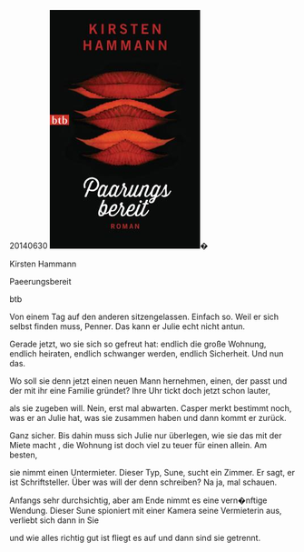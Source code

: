 



20140630
![](../_bilder/20140630_hamman0.png)�   

  

Kirsten Hammann  

Paeerungsbereit  

btb  

  

Von einem Tag auf den anderen sitzengelassen. Einfach so. Weil er sich selbst finden muss, Penner. Das kann er Julie echt nicht antun.   

Gerade jetzt, wo sie sich so gefreut hat: endlich die große Wohnung, endlich heiraten, endlich schwanger werden, endlich Sicherheit. Und nun das.   

Wo soll sie denn jetzt einen neuen Mann hernehmen, einen, der passt und der mit ihr eine Familie gründet? Ihre Uhr tickt doch jetzt schon lauter,   

als sie zugeben will. Nein, erst mal abwarten. Casper merkt bestimmt noch, was er an Julie hat, was sie zusammen haben und dann kommt er zurück.   

Ganz sicher. Bis dahin muss sich Julie nur überlegen, wie sie das mit der Miete macht , die Wohnung ist doch viel zu teuer für einen allein. Am besten,   

sie nimmt einen Untermieter. Dieser Typ, Sune, sucht ein Zimmer. Er sagt, er ist Schriftsteller. Über was will der denn schreiben? Na ja, mal schauen.

  

Anfangs sehr durchsichtig, aber am Ende nimmt es eine vern�nftige Wendung. Dieser Sune spioniert mit einer Kamera seine Vermieterin aus, verliebt sich dann in Sie  

und wie alles richtig gut ist fliegt es auf und dann sind sie getrennt. 